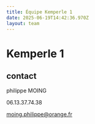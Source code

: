 ```yaml
---
title: Équipe Kemperle 1
date: 2025-06-19T14:42:36.970Z
layout: team
---
```


# Kemperle 1



## contact 

philippe MOING

06.13.37.74.38 

moing.philippe@orange.fr


